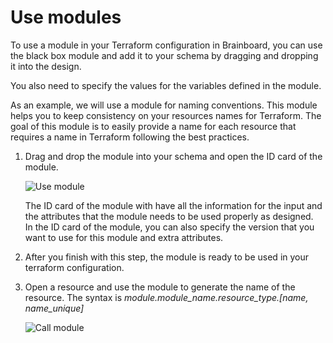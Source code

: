 # Use modules

To use a module in your Terraform configuration in Brainboard, you can use the black box module and add it to your schema by dragging and dropping it into the design.

You also need to specify the values for the variables defined in the module.

As an example, we will use a module for naming conventions. This module helps you to keep consistency on your resources names for Terraform. The goal of this module is to easily provide a name for each resource that requires a name in Terraform following the best practices.

1.  Drag and drop the module into your schema and open the ID card of the module.

    ![Use module](../../../.gitbook/assets/use\_module.png)

    The ID card of the module with have all the information for the input and the attributes that the module needs to be used properly as designed. \
    In the ID card of the module, you can also specify the version that you want to use for this module and extra attributes.
2. After you finish with this step, the module is ready to be used in your terraform configuration.
3.  Open a resource and use the module to generate the name of the resource. The syntax is _module.module\_name.resource\_type.\[name, name\_unique]_

    ![Call module](../../../.gitbook/assets/call\_module.png)
